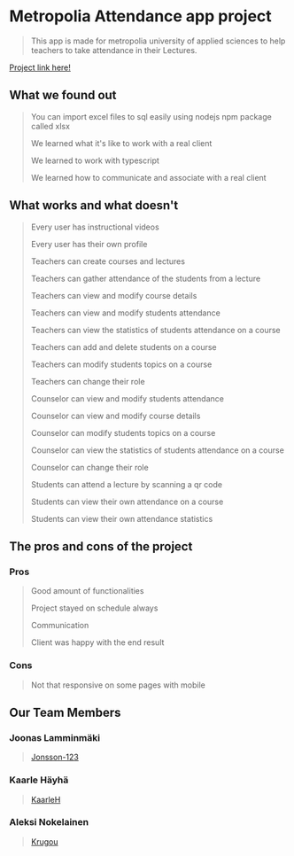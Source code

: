 # Metropolia Attendance app project

>This app is made for metropolia university of applied sciences to help teachers to take attendance in their Lectures.

[Project link here!](https://JakSec.northeurope.cloudapp.azure.com/)

## What we found out
<!-- Write about what you found out here -->

>You can import excel files to sql easily using nodejs npm package called xlsx
>
>We learned what it's like to work with a real client
>
>We learned to work with typescript
>
>We learned how to communicate and associate with a real client

## What works and what doesn't
<!-- Write about what works and what doesn't here -->

>Every user has instructional videos
>
>Every user has their own profile
>
>
>Teachers can create courses and lectures
>
>Teachers can gather attendance of the students from a lecture
>
>Teachers can view and modify course details
>
>Teachers can view and modify students attendance
>
>Teachers can view the statistics of students attendance on a course
>
>Teachers can add and delete students on a course
>
>Teachers can modify students topics on a course
>
>Teachers can change their role
>
>
>Counselor can view and modify students attendance
>
>Counselor can view and modify course details
>
>Counselor can modify students topics on a course
>
>Counselor can view the statistics of students attendance on a course
>
>Counselor can change their role
>
>
>Students can attend a lecture by scanning a qr code
>
>Students can view their own attendance on a course
>
>Students can view their own attendance statistics

## The pros and cons of the project
<!-- Write about the pros and cons here -->

### Pros

>Good amount of functionalities
>
>Project stayed on schedule always
>
>Communication
>
>Client was happy with the end result

### Cons

>Not that responsive on some pages with mobile

## Our Team Members

### Joonas Lamminmäki

>[Jonsson-123](https://github.com/Jonsson-123)

### Kaarle Häyhä

>[KaarleH](https://github.com/KaarleH)

### Aleksi Nokelainen

>[Krugou](https://github.com/Krugou)
